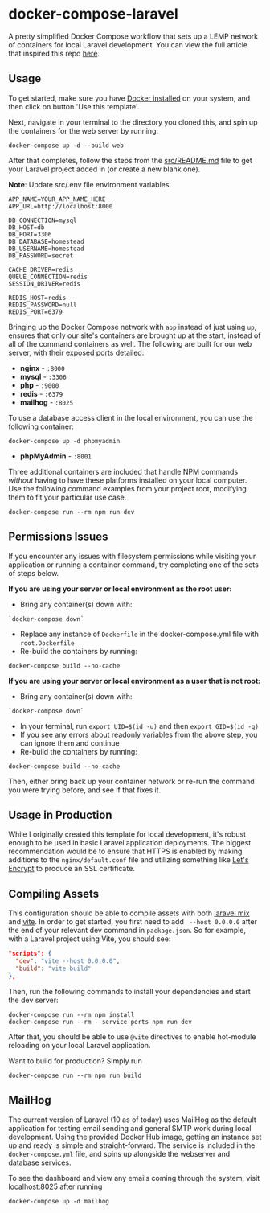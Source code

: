 # docker-compose-laravel

A pretty simplified Docker Compose workflow that sets up a LEMP network of containers for local Laravel development. You can view the full article that inspired this repo [here](https://dev.to/aschmelyun/the-beauty-of-docker-for-local-laravel-development-13c0).

## Usage

To get started, make sure you have [Docker installed](https://docs.docker.com/desktop/install/linux-install/) on your system, and then click on button 'Use this template'.

Next, navigate in your terminal to the directory you cloned this, and spin up the containers for the web server by running:

```dosini
docker-compose up -d --build web
```

After that completes, follow the steps from the [src/README.md](src/README.md) file to get your Laravel project added in (or create a new blank one).

**Note**: Update src/.env file environment variables

```dosini
APP_NAME=YOUR_APP_NAME_HERE
APP_URL=http://localhost:8000

DB_CONNECTION=mysql
DB_HOST=db
DB_PORT=3306
DB_DATABASE=homestead
DB_USERNAME=homestead
DB_PASSWORD=secret

CACHE_DRIVER=redis
QUEUE_CONNECTION=redis
SESSION_DRIVER=redis

REDIS_HOST=redis
REDIS_PASSWORD=null
REDIS_PORT=6379
```

Bringing up the Docker Compose network with `app` instead of just using `up`, ensures that only our site's containers are brought up at the start, instead of all of the command containers as well. The following are built for our web server, with their exposed ports detailed:

- **nginx** - `:8000`
- **mysql** - `:3306`
- **php** - `:9000`
- **redis** - `:6379`
- **mailhog** - `:8025` 

To use a database access client in the local environment, you can use the following container:

```dosini
docker-compose up -d phpmyadmin
```

- **phpMyAdmin** - `:8001`

Three additional containers are included that handle NPM commands *without* having to have these platforms installed on your local computer. Use the following command examples from your project root, modifying them to fit your particular use case.

```dosini
docker-compose run --rm npm run dev
```

## Permissions Issues

If you encounter any issues with filesystem permissions while visiting your application or running a container command, try completing one of the sets of steps below.

**If you are using your server or local environment as the root user:**

- Bring any container(s) down with:

```dosini
`docker-compose down`
```

- Replace any instance of `Dockerfile` in the docker-compose.yml file with `root.Dockerfile`
- Re-build the containers by running:

```dosini
docker-compose build --no-cache
```

**If you are using your server or local environment as a user that is not root:**

- Bring any container(s) down with:

```dosini
`docker-compose down`
```

- In your terminal, run `export UID=$(id -u)` and then `export GID=$(id -g)`
- If you see any errors about readonly variables from the above step, you can ignore them and continue
- Re-build the containers by running:

```dosini
docker-compose build --no-cache
```

Then, either bring back up your container network or re-run the command you were trying before, and see if that fixes it.

## Usage in Production

While I originally created this template for local development, it's robust enough to be used in basic Laravel application deployments. The biggest recommendation would be to ensure that HTTPS is enabled by making additions to the `nginx/default.conf` file and utilizing something like [Let's Encrypt](https://hub.docker.com/r/linuxserver/letsencrypt) to produce an SSL certificate.

## Compiling Assets

This configuration should be able to compile assets with both [laravel mix](https://laravel-mix.com/) and [vite](https://vitejs.dev/). In order to get started, you first need to add ` --host 0.0.0.0` after the end of your relevant dev command in `package.json`. So for example, with a Laravel project using Vite, you should see:

```json
"scripts": {
  "dev": "vite --host 0.0.0.0",
  "build": "vite build"
},
```

Then, run the following commands to install your dependencies and start the dev server:

```dosini
docker-compose run --rm npm install
docker-compose run --rm --service-ports npm run dev
```

After that, you should be able to use `@vite` directives to enable hot-module reloading on your local Laravel application.

Want to build for production? Simply run

```dosini
docker-compose run --rm npm run build
```

## MailHog

The current version of Laravel (10 as of today) uses MailHog as the default application for testing email sending and general SMTP work during local development. Using the provided Docker Hub image, getting an instance set up and ready is simple and straight-forward. The service is included in the `docker-compose.yml` file, and spins up alongside the webserver and database services.

To see the dashboard and view any emails coming through the system, visit [localhost:8025](http://localhost:8025) after running

```dosini
docker-compose up -d mailhog
```
